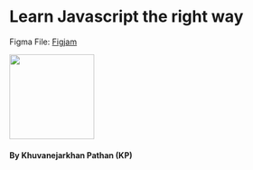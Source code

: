 # Learn Javascript the right way

Figma File: [Figjam](https://www.figma.com/board/1UVQmxCgZezluQixModIts/Frontend-Dev?node-id=0-1&t=1q7ogSSl1nZZVMHD-0 "Visual Discussion")

<img src="https://github.com/kpwebdev/teaching-js/assets/132255149/d1d5e395-94d4-4f26-a2cd-38ca756e95b7" width="150" height />

#### By Khuvanejarkhan Pathan (KP)

